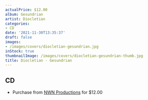 ```yaml
---
actualPrice: $12.00
album: Gesundrian
artist: Diocletian
categories:
- CD
date: '2021-11-30T13:35:37'
draft: false
images:
- /images/covers/diocletian-gesundrian.jpg
inStock: true
thumbnailImage: /images/covers/diocletian-gesundrian-thumb.jpg
title: Diocletian - Gesundrian
---
```


## CD
* Purchase from [NWN Productions](http://shop.nwnprod.com/index.php?route=product/product&path=93&product_id=18383&sort=pd.name&order=ASC) for $12.00
